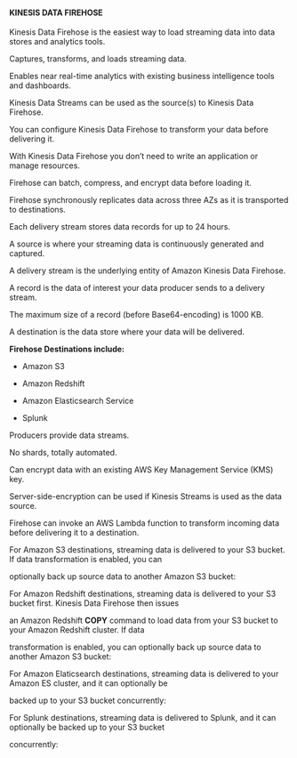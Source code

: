 #### KINESIS DATA FIREHOSE

Kinesis Data Firehose is the easiest way to load streaming data into data stores
and analytics tools.

Captures, transforms, and loads streaming data.

Enables near real-time analytics with existing business intelligence tools and
dashboards.

Kinesis Data Streams can be used as the source(s) to Kinesis Data Firehose.

You can configure Kinesis Data Firehose to transform your data before delivering
it.

With Kinesis Data Firehose you don’t need to write an application or manage
resources.

Firehose can batch, compress, and encrypt data before loading it.

Firehose synchronously replicates data across three AZs as it is transported to
destinations.

Each delivery stream stores data records for up to 24 hours.

A source is where your streaming data is continuously generated and captured.

A delivery stream is the underlying entity of Amazon Kinesis Data Firehose.

A record is the data of interest your data producer sends to a delivery stream.

The maximum size of a record (before Base64-encoding) is 1000 KB.

A destination is the data store where your data will be delivered.

**Firehose Destinations include:**

- Amazon S3

- Amazon Redshift

- Amazon Elasticsearch Service

- Splunk

Producers provide data streams.

No shards, totally automated.

Can encrypt data with an existing AWS Key Management Service (KMS) key.

Server-side-encryption can be used if Kinesis Streams is used as the data
source.

Firehose can invoke an AWS Lambda function to transform incoming data before
delivering it to a destination.

For Amazon S3 destinations, streaming data is delivered to your S3 bucket. If
data transformation is enabled, you can

optionally back up source data to another Amazon S3 bucket:

For Amazon Redshift destinations, streaming data is delivered to your S3 bucket
first. Kinesis Data Firehose then issues

an Amazon Redshift **COPY** command to load data from your S3 bucket to your
Amazon Redshift cluster. If data

transformation is enabled, you can optionally back up source data to another
Amazon S3 bucket:

For Amazon Elaticsearch destinations, streaming data is delivered to your Amazon
ES cluster, and it can optionally be

backed up to your S3 bucket concurrently:

For Splunk destinations, streaming data is delivered to Splunk, and it can
optionally be backed up to your S3 bucket

concurrently:

